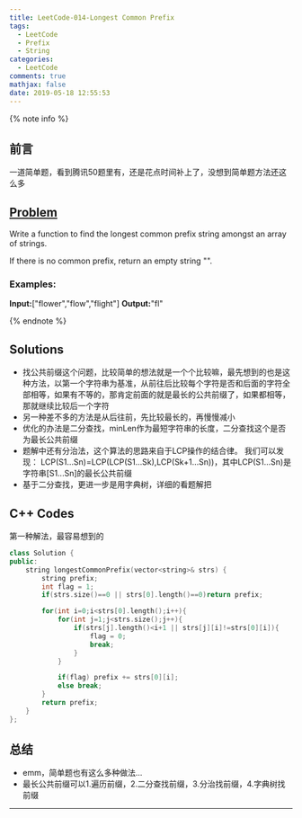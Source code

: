 ```yaml
---
title: LeetCode-014-Longest Common Prefix
tags:
  - LeetCode
  - Prefix
  - String
categories:
  - LeetCode
comments: true
mathjax: false
date: 2019-05-18 12:55:53
---
```


<meta name="referrer" content="no-referrer" />

{% note info %}
## 前言
一道简单题，看到腾讯50题里有，还是花点时间补上了，没想到简单题方法还这么多

## [Problem](https://leetcode.com/problems/longest-common-prefix/)   
Write a function to find the longest common prefix string amongst an array of strings.

If there is no common prefix, return an empty string "".

### Examples:
**Input:**["flower","flow","flight"]
**Output:**"fl"

{% endnote %}
<!--more-->

## Solutions
- 找公共前缀这个问题，比较简单的想法就是一个个比较嘛，最先想到的也是这种方法，以第一个字符串为基准，从前往后比较每个字符是否和后面的字符全部相等，如果有不等的，那肯定前面的就是最长的公共前缀了，如果都相等，那就继续比较后一个字符
- 另一种差不多的方法是从后往前，先比较最长的，再慢慢减小
- 优化的办法是二分查找，minLen作为最短字符串的长度，二分查找这个是否为最长公共前缀
- 题解中还有分治法，这个算法的思路来自于LCP操作的结合律。 我们可以发现： LCP(S1…Sn)=LCP(LCP(S1…Sk),LCP(Sk+1…Sn))，其中LCP(S1...Sn)是字符串[S1...Sn]的最长公共前缀
- 基于二分查找，更进一步是用字典树，详细的看题解把

## C++ Codes
第一种解法，最容易想到的
```C++
class Solution {
public:
    string longestCommonPrefix(vector<string>& strs) {
        string prefix;
        int flag = 1;
        if(strs.size()==0 || strs[0].length()==0)return prefix;

        for(int i=0;i<strs[0].length();i++){
            for(int j=1;j<strs.size();j++){
                if(strs[j].length()<i+1 || strs[j][i]!=strs[0][i]){
                    flag = 0;
                    break;
                }
            }

            if(flag) prefix += strs[0][i];
            else break;
        }
        return prefix;
    }
};
```

## 总结
- emm，简单题也有这么多种做法...
- 最长公共前缀可以1.遍历前缀，2.二分查找前缀，3.分治找前缀，4.字典树找前缀


------
